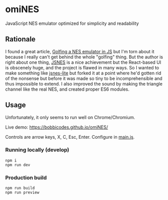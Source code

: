 # omiNES

JavaScript NES emulator optimized for simplicity and readability

## Rationale

I found a great article, [Golfing a NES emulator in JS](https://xem.github.io/articles/nes.html) but I'm torn about it because I really can't get behind the whole "golfing" thing. But the author is right about one thing, [JSNES](https://github.com/bfirsh/jsnes) is a nice achievement but the React-based UI is obscenely huge, and the project is flawed in many ways. So I wanted to make something like [jsnes-lite](https://github.com/xem/jsnes-lite) but forked it at a point where he'd gotten rid of the nonsense but before it was made so tiny to be incomprehensible and thus impossible to extend. I also improved the sound by making the triangle channel like the real NES, and created proper ES6 modules.

## Usage

Unfortunately, it only seems to run well on Chrome/Chromium.

Live demo: https://bobbicodes.github.io/omiNES/

Controls are arrow keys, X, C, Esc, Enter. Configure in [main.js](https://github.com/bobbicodes/omiNES/blob/fae05c45f43bbd38deae37a7549e139917fe122f/main.js#L93).

### Running locally (develop)

```
npm i
npm run dev
```

### Production build

```
npm run build
npm run preview
```
